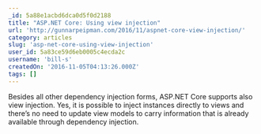 ```yaml
---
_id: 5a88e1acbd6dca0d5f0d2188
title: "ASP.NET Core: Using view injection"
url: 'http://gunnarpeipman.com/2016/11/aspnet-core-view-injection/'
category: articles
slug: 'asp-net-core-using-view-injection'
user_id: 5a83ce59d6eb0005c4ecda2c
username: 'bill-s'
createdOn: '2016-11-05T04:13:26.000Z'
tags: []
---
```


Besides all other dependency injection forms, ASP.NET Core supports also view injection. Yes, it is possible to inject instances directly to views and there’s no need to update view models to carry information that is already available through dependency injection. 
